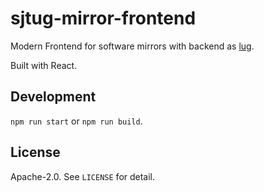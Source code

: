 # sjtug-mirror-frontend

Modern Frontend for software mirrors with backend as [lug](https://github.com/sjtug/lug).

Built with React.

## Development

`npm run start` or `npm run build`.

## License

Apache-2.0. See `LICENSE` for detail.